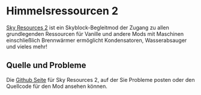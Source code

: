 # Himmelsressourcen 2

[Sky Resources 2](https://minecraft.curseforge.com/projects/sky-resources) ist ein Skyblock-Begleitmod der Zugang zu allen grundlegenden Ressourcen für Vanille und andere Mods mit Maschinen einschließlich Brennwärmer ermöglicht Kondensatoren, Wasserabsauger und vieles mehr!

## Quelle und Probleme

Die [Github Seite](https://github.com/Bartz24/SkyResources) für Sky Resources 2, auf der Sie Probleme posten oder den Quellcode für den Mod ansehen können.